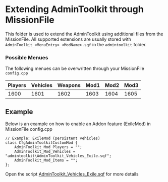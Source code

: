 # Extending AdminToolkit through MissionFile

This folder is used to extend the AdminToolkit using additional files from the MissionFile.
All supported extensions are usually stored with `AdminToolkit_<MenuEntry>_<ModName>.sqf` in the `admintoolkit` folder.

### Possible Menues

The following menues can be overwritten through your MissionFile `config.cpp` 

| Players  | Vehicles | Weapons  | Mod1     | Mod2     | Mod3     |
| -------  | -------- | -------  | ----     | ----     | ----     |
| 1600     | 1601     | 1602     | 1603     | 1604     | 1605     |

## Example

Below is an example on how to enable an Addon feature (ExileMod) in MissionFile config.cpp

```
// Example: ExileMod (persistent vehicles)
class CfgAdminToolkitCustomMod {
    AdminToolkit_Mod_Players = "";
    AdminToolkit_Mod_Vehicles = "admintoolkit\AdminToolkit_Vehicles_Exile.sqf";
    AdminToolkit_Mod_Items = "";
};
```

Open the script <a href="admintoolkit/AdminToolkit_Vehicles_Exile.sqf">AdminToolkit_Vehicles_Exile.sqf</a> for more details
